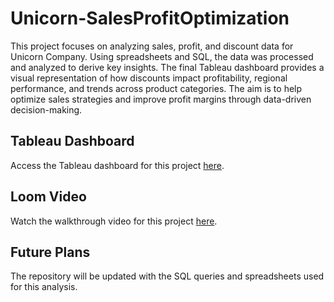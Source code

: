 # Unicorn-SalesProfitOptimization

This project focuses on analyzing sales, profit, and discount data for Unicorn Company. Using spreadsheets and SQL, the data was processed and analyzed to derive key insights. The final Tableau dashboard provides a visual representation of how discounts impact profitability, regional performance, and trends across product categories. The aim is to help optimize sales strategies and improve profit margins through data-driven decision-making.

## Tableau Dashboard
Access the Tableau dashboard for this project [here](https://public.tableau.com/views/UnicornProjectFinalSubmission/FINALDASHBOARD?:language=en-GB&:sid=&:redirect=auth&:display_count=n&:origin=viz_share_link).

## Loom Video
Watch the walkthrough video for this project [here](https://www.loom.com/share/070c533065214728bf0c8e01cb7bcda3?sid=034aff1f-da22-44c3-abfa-eb41b9ce31c4).

## Future Plans
The repository will be updated with the SQL queries and spreadsheets used for this analysis.
